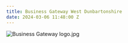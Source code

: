 ```yaml
---
title: Business Gateway West Dunbartonshire
date: 2024-03-06 11:48:00 Z
---
```


![Business Gateway logo.jpg](/uploads/Business%20Gateway%20logo.jpg)